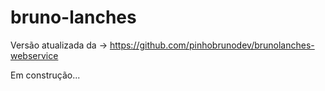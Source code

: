 # bruno-lanches

Versão atualizada da  -> https://github.com/pinhobrunodev/brunolanches-webservice

Em construção...
